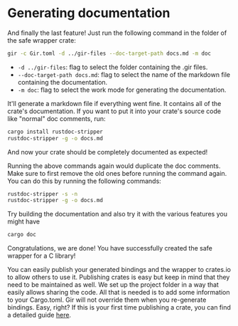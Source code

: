 # Generating documentation
And finally the last feature! Just run the following command in the folder of the safe wrapper crate:

```sh
gir -c Gir.toml -d ../gir-files --doc-target-path docs.md -m doc
```

* `-d ../gir-files`: flag to select the folder containing the .gir files.
* `--doc-target-path docs.md`: flag to select the name of the markdown file containing the documentation.
* `-m doc`: flag to select the work mode for generating the documentation.

It'll generate a markdown file if everything went fine. It contains all of the crate's documentation. If you want to put it into your crate's source code like "normal" doc comments, run:

```sh
cargo install rustdoc-stripper
rustdoc-stripper -g -o docs.md
```

And now your crate should be completely documented as expected!

Running the above commands again would duplicate the doc comments. Make sure to first remove the old ones before running the command again. You can do this by running the following commands:

```sh
rustdoc-stripper -s -n
rustdoc-stripper -g -o docs.md
```

Try building the documentation and also try it with the various features you might have

```sh
cargo doc
```

Congratulations, we are done! You have successfully created the safe wrapper for a C library!

You can easily publish your generated bindings and the wrapper to crates.io to allow others to use it. Publishing crates is easy but keep in mind that they need to be maintained as well. We set up the project folder in a way that easily allows sharing the code. All that is needed is to add some information to your Cargo.toml. Gir will not override them when you re-generate bindings. Easy, right? If this is your first time publishing a crate, you can find a detailed guide [here](https://doc.rust-lang.org/cargo/reference/publishing.html).